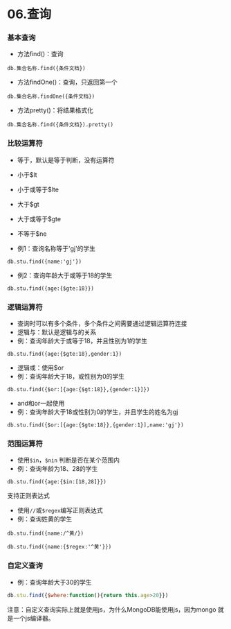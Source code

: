 # 06.查询

### 基本查询

- 方法find()：查询

```
db.集合名称.find({条件文档})
```



- 方法findOne()：查询，只返回第一个

```
db.集合名称.findOne({条件文档})
```



- 方法pretty()：将结果格式化

```
db.集合名称.find({条件文档}).pretty()
```





### 比较运算符

- 等于，默认是等于判断，没有运算符
- 小于$lt
- 小于或等于$lte
- 大于$gt
- 大于或等于$gte
- 不等于$ne



- 例1：查询名称等于'gj'的学生

```
db.stu.find({name:'gj'})
```

- 例2：查询年龄大于或等于18的学生

```
db.stu.find({age:{$gte:18}})
```





### 逻辑运算符

- 查询时可以有多个条件，多个条件之间需要通过逻辑运算符连接
- 逻辑与：默认是逻辑与的关系
- 例：查询年龄大于或等于18，并且性别为1的学生

```
db.stu.find({age:{$gte:18},gender:1})
```

- 逻辑或：使用$or
- 例：查询年龄大于18，或性别为0的学生

```
db.stu.find({$or:[{age:{$gt:18}},{gender:1}]})
```

- and和or一起使用
- 例：查询年龄大于18或性别为0的学生，并且学生的姓名为gj

```
db.stu.find({$or:[{age:{$gte:18}},{gender:1}],name:'gj'})
```





### 范围运算符

- 使用`$in`，`$nin` 判断是否在某个范围内
- 例：查询年龄为18、28的学生

```
db.stu.find({age:{$in:[18,28]}})
```

支持正则表达式

- 使用`//`或`$regex`编写正则表达式
- 例：查询姓黄的学生

```
db.stu.find({name:/^黄/}) 

db.stu.find({name:{$regex:'^黄'}})
```





### 自定义查询

- 例：查询年龄大于30的学生

```js
db.stu.find({$where:function(){return this.age>20}})
```





注意：自定义查询实际上就是使用js，为什么MongoDB能使用js，因为mongo 就是一个js编译器。